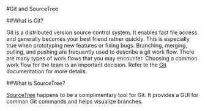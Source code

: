 #Git and SourceTree


##What is Git?

Git is a distributed version source control system. It enables fast file access and generally becomes your best friend rather quickly. This is especially true when prototyping new features or fixing bugs. Branching, merging, pulling, and pushing are frequently used to describe a git work flow. There are many types of work flows that you may encounter. Choosing a common work flow for the team is an important decision. Refer to the [Git](https://git-scm.com/documentation) documentation for more details.

##What is SourceTree?

[SourceTree](https://www.sourcetreeapp.com/) happens to be a complimentary tool for Git. It provides a GUI for common Git commands and helps visualize branches.